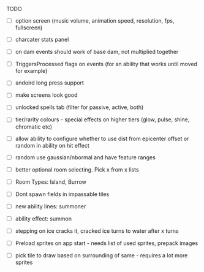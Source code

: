 TODO

- [ ] option screen (music volume, animation speed, resolution, fps, fullscreen)

- [ ] charcater stats panel
- [ ] on dam events should work of base dam, not multiplied together
- [ ] TriggersProcessed flags on events (for an ability that works until moved for example)
- [ ] andoird long press support
- [ ] make screens look good
- [ ] unlocked spells tab (filter for passive, active, both)
- [ ] tier/rarity colours - special effects on higher tiers (glow, pulse, shine, chromatic etc)
- [ ] allow ability to configure whether to use dist from epicenter offset or random in ability on hit effect
- [ ] random use gaussian/nbormal and have feature ranges
- [ ] better optional room selecting. Pick x from x lists
- [ ] Room Types: Island, Burrow
- [ ] Dont spawn fields in impassable tiles
- [ ] new ability lines: summoner
- [ ] ability effect: summon
- [ ] stepping on ice cracks it, cracked ice turns to water after x turns
- [ ] Preload sprites on app start - needs list of used sprites, prepack images
- [ ] pick tile to draw based on surrounding of same - requires a lot more sprites